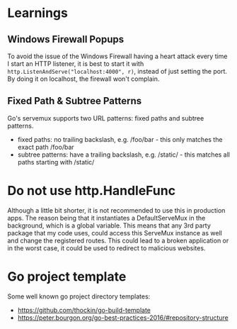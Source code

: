 # Learnings

## Windows Firewall Popups
To avoid the issue of the Windows Firewall having a heart attack every time I start an HTTP listener, it is best to start it with `http.ListenAndServe("localhost:4000", r)`, instead of just setting the port. By doing it on localhost, the firewall won't complain.

## Fixed Path & Subtree Patterns
Go's servemux supports two URL patterns: fixed paths and subtree patterns.
* fixed paths: no trailing backslash, e.g. /foo/bar - this only matches the exact path /foo/bar
* subtree patterns: have a trailing backslash, e.g. /static/ - this matches all paths starting with /static/

# Do not use http.HandleFunc
Although a little bit shorter, it is not recommended to use this in production apps. The reason being that it instantiates a DefaultServeMux in the background, which is a global variable. This means that any 3rd party package that my code uses, could access this ServeMux instance as well and change the registered routes. This could lead to a broken application or in the worst case, it could be used to redirect to malicious websites.

# Go project template
Some well known go project directory templates:
* https://github.com/thockin/go-build-template
* https://peter.bourgon.org/go-best-practices-2016/#repository-structure
